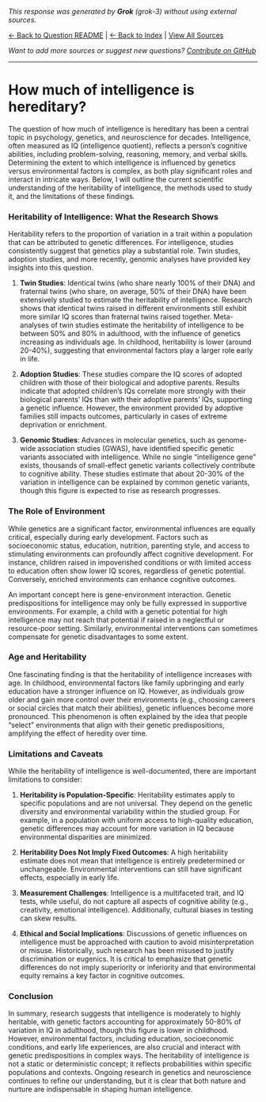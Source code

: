 <!-- 
Generated by: grok
Model: grok-3
Prompt type: default
Tools enabled: False
Generated at: 2025-06-28T23:39:44.415909
-->

*This response was generated by **Grok** (grok-3) without using external sources.*

[← Back to Question README](README.md) | [← Back to Index](../README.md) | [View All Sources](../allsources.md)

*Want to add more sources or suggest new questions? [Contribute on GitHub](https://github.com/justinwest/SuggestedSources)*

---

# How much of intelligence is hereditary?

The question of how much of intelligence is hereditary has been a central topic in psychology, genetics, and neuroscience for decades. Intelligence, often measured as IQ (intelligence quotient), reflects a person’s cognitive abilities, including problem-solving, reasoning, memory, and verbal skills. Determining the extent to which intelligence is influenced by genetics versus environmental factors is complex, as both play significant roles and interact in intricate ways. Below, I will outline the current scientific understanding of the heritability of intelligence, the methods used to study it, and the limitations of these findings.

### Heritability of Intelligence: What the Research Shows
Heritability refers to the proportion of variation in a trait within a population that can be attributed to genetic differences. For intelligence, studies consistently suggest that genetics play a substantial role. Twin studies, adoption studies, and more recently, genomic analyses have provided key insights into this question.

1. **Twin Studies**: Identical twins (who share nearly 100% of their DNA) and fraternal twins (who share, on average, 50% of their DNA) have been extensively studied to estimate the heritability of intelligence. Research shows that identical twins raised in different environments still exhibit more similar IQ scores than fraternal twins raised together. Meta-analyses of twin studies estimate the heritability of intelligence to be between 50% and 80% in adulthood, with the influence of genetics increasing as individuals age. In childhood, heritability is lower (around 20-40%), suggesting that environmental factors play a larger role early in life.

2. **Adoption Studies**: These studies compare the IQ scores of adopted children with those of their biological and adoptive parents. Results indicate that adopted children’s IQs correlate more strongly with their biological parents’ IQs than with their adoptive parents’ IQs, supporting a genetic influence. However, the environment provided by adoptive families still impacts outcomes, particularly in cases of extreme deprivation or enrichment.

3. **Genomic Studies**: Advances in molecular genetics, such as genome-wide association studies (GWAS), have identified specific genetic variants associated with intelligence. While no single “intelligence gene” exists, thousands of small-effect genetic variants collectively contribute to cognitive ability. These studies estimate that about 20-30% of the variation in intelligence can be explained by common genetic variants, though this figure is expected to rise as research progresses.

### The Role of Environment
While genetics are a significant factor, environmental influences are equally critical, especially during early development. Factors such as socioeconomic status, education, nutrition, parenting style, and access to stimulating environments can profoundly affect cognitive development. For instance, children raised in impoverished conditions or with limited access to education often show lower IQ scores, regardless of genetic potential. Conversely, enriched environments can enhance cognitive outcomes.

An important concept here is gene-environment interaction. Genetic predispositions for intelligence may only be fully expressed in supportive environments. For example, a child with a genetic potential for high intelligence may not reach that potential if raised in a neglectful or resource-poor setting. Similarly, environmental interventions can sometimes compensate for genetic disadvantages to some extent.

### Age and Heritability
One fascinating finding is that the heritability of intelligence increases with age. In childhood, environmental factors like family upbringing and early education have a stronger influence on IQ. However, as individuals grow older and gain more control over their environments (e.g., choosing careers or social circles that match their abilities), genetic influences become more pronounced. This phenomenon is often explained by the idea that people “select” environments that align with their genetic predispositions, amplifying the effect of heredity over time.

### Limitations and Caveats
While the heritability of intelligence is well-documented, there are important limitations to consider:

1. **Heritability is Population-Specific**: Heritability estimates apply to specific populations and are not universal. They depend on the genetic diversity and environmental variability within the studied group. For example, in a population with uniform access to high-quality education, genetic differences may account for more variation in IQ because environmental disparities are minimized.

2. **Heritability Does Not Imply Fixed Outcomes**: A high heritability estimate does not mean that intelligence is entirely predetermined or unchangeable. Environmental interventions can still have significant effects, especially in early life.

3. **Measurement Challenges**: Intelligence is a multifaceted trait, and IQ tests, while useful, do not capture all aspects of cognitive ability (e.g., creativity, emotional intelligence). Additionally, cultural biases in testing can skew results.

4. **Ethical and Social Implications**: Discussions of genetic influences on intelligence must be approached with caution to avoid misinterpretation or misuse. Historically, such research has been misused to justify discrimination or eugenics. It is critical to emphasize that genetic differences do not imply superiority or inferiority and that environmental equity remains a key factor in cognitive outcomes.

### Conclusion
In summary, research suggests that intelligence is moderately to highly heritable, with genetic factors accounting for approximately 50-80% of variation in IQ in adulthood, though this figure is lower in childhood. However, environmental factors, including education, socioeconomic conditions, and early life experiences, are also crucial and interact with genetic predispositions in complex ways. The heritability of intelligence is not a static or deterministic concept; it reflects probabilities within specific populations and contexts. Ongoing research in genetics and neuroscience continues to refine our understanding, but it is clear that both nature and nurture are indispensable in shaping human intelligence.